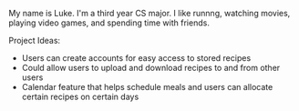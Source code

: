 My name is Luke. I'm a third year CS major. I like runnng, watching movies, playing video games, and spending time with friends. 

Project Ideas:
- Users can create accounts for easy access to stored recipes
- Could allow users to upload and download recipes to and from other users
- Calendar feature that helps schedule meals and users can allocate certain recipes on certain days